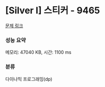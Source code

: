 # [Silver I] 스티커 - 9465 

[문제 링크](https://www.acmicpc.net/problem/9465) 

### 성능 요약

메모리: 47040 KB, 시간: 1100 ms

### 분류

다이나믹 프로그래밍(dp)

